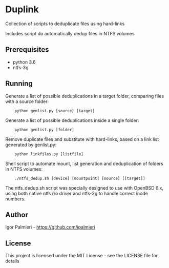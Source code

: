 # Duplink

Collection of scripts to deduplicate files using hard-links

Includes script do automatically dedup files in NTFS volumes

## Prerequisites

- python 3.6 
- ntfs-3g

## Running


Generate a list of possible deduplications in a target folder, comparing files with a source folder:
```
    python genlist.py [source] [target]
```

Generate a list of possible deduplications inside a single folder:

```
    python genlist.py [folder]
```

Remove duplicate files and substitute with hard-links, based on a link list generated by genlist.py:

```
    python linkfiles.py [listfile]
```

Shell script to automate mount, list generation and deduplication of folders in NTFS volumes:

```
    ./ntfs_dedup.sh [device] [mountpoint] [source] [[target]]
```

The ntfs_dedup.sh script was specially designed to use with OpenBSD 6.x, using both native ntfs r/o
driver and ntfs-3g to handle correct inode numbers.

## Author

Igor Palmieri - https://github.com/ipalmieri

## License

This project is licensed under the MIT License - see the LICENSE file for details

